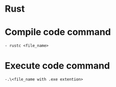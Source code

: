 # Rust 

# Compile code command 
    - rustc <file_name>

# Execute code command
    -.\<file_name with .exe extention>